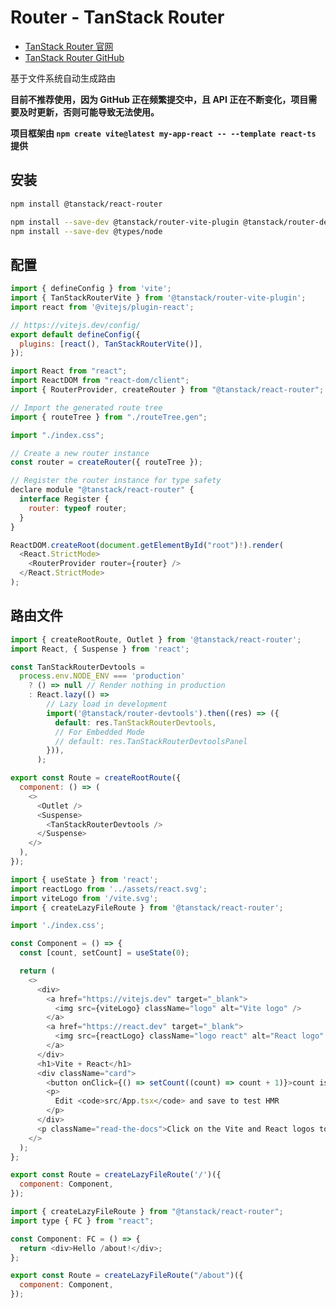 # Router - TanStack Router

- [TanStack Router 官网](https://tanstack.com/router/latest)
- [TanStack Router GitHub](https://github.com/TanStack/router)

基于文件系统自动生成路由

**目前不推荐使用，因为 GitHub 正在频繁提交中，且 API 正在不断变化，项目需要及时更新，否则可能导致无法使用。**

**项目框架由 `npm create vite@latest my-app-react -- --template react-ts` 提供**

## 安装

```bash npm2yarn
npm install @tanstack/react-router
```

```bash npm2yarn
npm install --save-dev @tanstack/router-vite-plugin @tanstack/router-devtools
npm install --save-dev @types/node
```

## 配置

```javascript title="vite.config.ts"
import { defineConfig } from 'vite';
import { TanStackRouterVite } from '@tanstack/router-vite-plugin';
import react from '@vitejs/plugin-react';

// https://vitejs.dev/config/
export default defineConfig({
  plugins: [react(), TanStackRouterVite()],
});
```

```javascript title="src/main.tsx"
import React from "react";
import ReactDOM from "react-dom/client";
import { RouterProvider, createRouter } from "@tanstack/react-router";

// Import the generated route tree
import { routeTree } from "./routeTree.gen";

import "./index.css";

// Create a new router instance
const router = createRouter({ routeTree });

// Register the router instance for type safety
declare module "@tanstack/react-router" {
  interface Register {
    router: typeof router;
  }
}

ReactDOM.createRoot(document.getElementById("root")!).render(
  <React.StrictMode>
    <RouterProvider router={router} />
  </React.StrictMode>
);

```

## 路由文件

```javascript title="src/routes/__root.tsx"
import { createRootRoute, Outlet } from '@tanstack/react-router';
import React, { Suspense } from 'react';

const TanStackRouterDevtools =
  process.env.NODE_ENV === 'production'
    ? () => null // Render nothing in production
    : React.lazy(() =>
        // Lazy load in development
        import('@tanstack/router-devtools').then((res) => ({
          default: res.TanStackRouterDevtools,
          // For Embedded Mode
          // default: res.TanStackRouterDevtoolsPanel
        })),
      );

export const Route = createRootRoute({
  component: () => (
    <>
      <Outlet />
      <Suspense>
        <TanStackRouterDevtools />
      </Suspense>
    </>
  ),
});
```

```javascript title="src/routes/index.lazy.tsx"
import { useState } from 'react';
import reactLogo from '../assets/react.svg';
import viteLogo from '/vite.svg';
import { createLazyFileRoute } from '@tanstack/react-router';

import './index.css';

const Component = () => {
  const [count, setCount] = useState(0);

  return (
    <>
      <div>
        <a href="https://vitejs.dev" target="_blank">
          <img src={viteLogo} className="logo" alt="Vite logo" />
        </a>
        <a href="https://react.dev" target="_blank">
          <img src={reactLogo} className="logo react" alt="React logo" />
        </a>
      </div>
      <h1>Vite + React</h1>
      <div className="card">
        <button onClick={() => setCount((count) => count + 1)}>count is {count}</button>
        <p>
          Edit <code>src/App.tsx</code> and save to test HMR
        </p>
      </div>
      <p className="read-the-docs">Click on the Vite and React logos to learn more</p>
    </>
  );
};

export const Route = createLazyFileRoute('/')({
  component: Component,
});
```

```javascript title="src/routes/about.lazy.tsx"
import { createLazyFileRoute } from "@tanstack/react-router";
import type { FC } from "react";

const Component: FC = () => {
  return <div>Hello /about!</div>;
};

export const Route = createLazyFileRoute("/about")({
  component: Component,
});

```
